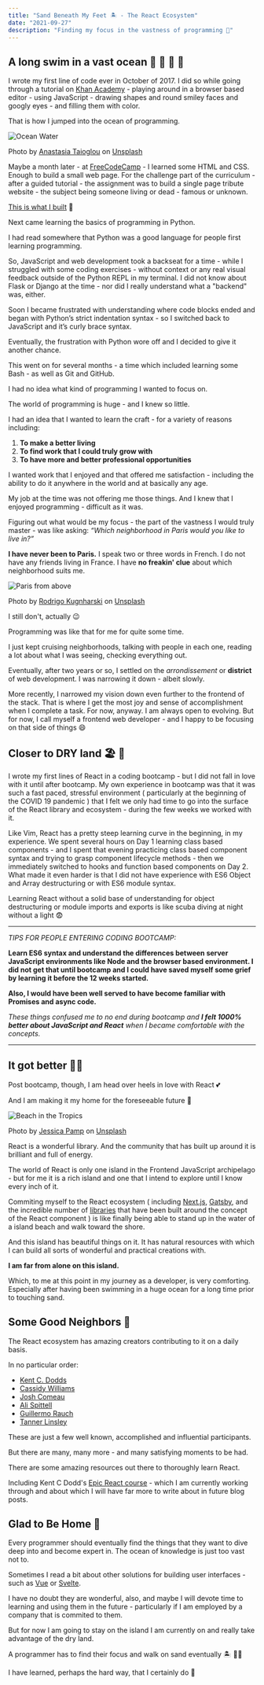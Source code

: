```yaml
---
title: "Sand Beneath My Feet 🏝️ - The React Ecosystem"
date: "2021-09-27"
description: "Finding my focus in the vastness of programming 🌠"
---
```


## A long swim in a vast ocean 🌊 🐚 🦈 🦑

I wrote my first line of code ever in October of 2017. I did so while going through a tutorial on [Khan Academy](https://www.khanacademy.org/) - playing around in a browser based editor - using JavaScript - drawing shapes and round smiley faces and googly eyes - and filling them with color.

That is how I jumped into the ocean of programming.

![Ocean Water](./anastasia-taioglou-unsplash.jpg)

Photo by <a href="https://unsplash.com/@thenata?utm_source=unsplash&utm_medium=referral&utm_content=creditCopyText">Anastasia Taioglou</a> on <a href="https://unsplash.com/s/photos/ocean?utm_source=unsplash&utm_medium=referral&utm_content=creditCopyText">Unsplash</a>

Maybe a month later - at [FreeCodeCamp](https://www.freecodecamp.org/) - I learned some HTML and CSS. Enough to build a small web page. For the challenge part of the curriculum - after a guided tutorial - the assignment was to build a single page tribute website - the subject being someone living or dead - famous or unknown.

[This is what I built](https://papadavis47.github.io/my_sandbox/) 🤭

Next came learning the basics of programming in Python.

I had read somewhere that Python was a good language for people first learning programming.

So, JavaScript and web development took a backseat for a time - while I struggled with some coding exercises - without context or any real visual feedback outside of the Python REPL in my terminal. I did not know about Flask or Django at the time - nor did I really understand what a "backend" was, either.

Soon I became frustrated with understanding where code blocks ended and began with Python’s strict indentation syntax - so I switched back to JavaScript and it’s curly brace syntax.

Eventually, the frustration with Python wore off and I decided to give it another chance.

This went on for several months - a time which included learning some Bash - as well as Git and GitHub.

I had no idea what kind of programming I wanted to focus on.

The world of programming is huge - and I knew so little.

I had an idea that I wanted to learn the craft - for a variety of reasons including:

1. **To make a better living**
2. **To find work that I could truly grow with**
3. **To have more and better professional opportunities**

I wanted work that I enjoyed and that offered me satisfaction - including the ability to do it anywhere in the world and at basically any age.

My job at the time was not offering me those things. And I knew that I enjoyed programming - difficult as it was.

Figuring out what would be my focus - the part of the vastness I would truly master - was like asking: _“Which neighborhood in Paris would you like to live in?”_

**I have never been to Paris.** I speak two or three words in French. I do not have any friends living in France. I have **no freakin' clue** about which neighborhood suits me.

![Paris from above](./rodrigo-kugnharski-unsplash.jpg)

Photo by <a href="https://unsplash.com/@kugnharski?utm_source=unsplash&utm_medium=referral&utm_content=creditCopyText">Rodrigo Kugnharski</a> on <a href="https://unsplash.com/s/photos/paris?utm_source=unsplash&utm_medium=referral&utm_content=creditCopyText">Unsplash</a>

I still don't, actually 😉

Programming was like that for me for quite some time.

I just kept cruising neighborhoods, talking with people in each one, reading a lot about what I was seeing, checking everything out.

Eventually, after two years or so, I settled on the _arrondissement_ or **district** of web development. I was narrowing it down - albeit slowly.

More recently, I narrowed my vision down even further to the frontend of the stack. That is where I get the most joy and sense of accomplishment when I complete a task. For now, anyway. I am always open to evolving. But for now, I call myself a frontend web developer - and I happy to be focusing on that side of things 😄

## Closer to DRY land 🏖 🙏

I wrote my first lines of React in a coding bootcamp - but I did not fall in love with it until after bootcamp. My own experience in bootcamp was that it was such a fast paced, stressful environment ( particularly at the beginning of the COVID 19 pandemic ) that I felt we only had time to go into the surface of the React library and ecosystem - during the few weeks we worked with it.

Like Vim, React has a pretty steep learning curve in the beginning, in my experience. We spent several hours on Day 1 learning class based components - and I spent that evening practicing class based component syntax and trying to grasp component lifecycle methods - then we immediately switched to hooks and function based components on Day 2. What made it even harder is that I did not have experience with ES6 Object and Array destructuring or with ES6 module syntax.

Learning React without a solid base of understanding for object destructuring or module imports and exports is like scuba diving at night without a light 😨

---

_TIPS FOR PEOPLE ENTERING CODING BOOTCAMP:_

**Learn ES6 syntax and understand the differences between server JavaScript environments like Node and the browser based environment. I did not get that until bootcamp and I could have saved myself some grief by learning it before the 12 weeks started.**

**Also, I would have been well served to have become familiar with Promises and async code.**

_These things confused me to no end during bootcamp and **I felt 1000% better about JavaScript and React** when I became comfortable with the concepts._

---

## It got better 🤟🏼

Post bootcamp, though, I am head over heels in love with React 💕

And I am making it my home for the foreseeable future 🏡

![Beach in the Tropics](./jessica-pamp-unsplash.jpg)

Photo by <a href="https://unsplash.com/@yessijes?utm_source=unsplash&utm_medium=referral&utm_content=creditCopyText">Jessica Pamp</a> on <a href="https://unsplash.com/s/photos/beach?utm_source=unsplash&utm_medium=referral&utm_content=creditCopyText">Unsplash</a>

React is a wonderful library. And the community that has built up around it is brilliant and full of energy.

The world of React is only one island in the Frontend JavaScript archipelago - but for me it is a rich island and one that I intend to explore until I know every inch of it.

Commiting myself to the React ecosystem ( including [Next.js](https://nextjs.org), [Gatsby](https://www.gatsbyjs.com/), and the incredible number of [libraries](https://github.com/enaqx/awesome-react) that have been built around the concept of the React component ) is like finally being able to stand up in the water of a island beach and walk toward the shore.

And this island has beautiful things on it. It has natural resources with which I can build all sorts of wonderful and practical creations with.

**I am far from alone on this island.**

Which, to me at this point in my journey as a developer, is very comforting. Especially after having been swimming in a huge ocean for a long time prior to touching sand.

## Some Good Neighbors 🎉

The React ecosystem has amazing creators contributing to it on a daily basis.

In no particular order:

- [Kent C. Dodds](https://kentcdodds.com/)
- [Cassidy Williams](https://twitter.com/cassidoo)
- [Josh Comeau](https://www.joshwcomeau.com/)
- [Ali Spittell](https://welearncode.com/)
- [Guillermo Rauch](https://rauchg.com/)
- [Tanner Linsley](https://github.com/tannerlinsley)

These are just a few well known, accomplished and influential participants.

But there are many, many more - and many satisfying moments to be had.

There are some amazing resources out there to thoroughly learn React.

Including Kent C Dodd's [Epic React course](https://epicreact.dev) - which I am currently working through and about which I will have far more to write about in future blog posts.

## Glad to Be Home 🙏

Every programmer should eventually find the things that they want to dive deep into and become expert in. The ocean of knowledge is just too vast not to.

Sometimes I read a bit about other solutions for building user interfaces - such as [Vue](https://vuejs.org/) or [Svelte](https://svelte.dev/).

I have no doubt they are wonderful, also, and maybe I will devote time to learning and using them in the future - particularly if I am employed by a company that is commited to them.

But for now I am going to stay on the island I am currently on and really take advantage of the dry land.

A programmer has to find their focus and walk on sand eventually 🏝️ 🚶🏼

I have learned, perhaps the hard way, that I certainly do 🙂
